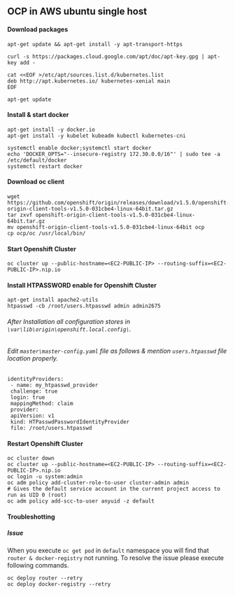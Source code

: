 ## OCP in AWS ubuntu single host

#### Download packages
```
apt-get update && apt-get install -y apt-transport-https

curl -s https://packages.cloud.google.com/apt/doc/apt-key.gpg | apt-key add -

cat <<EOF >/etc/apt/sources.list.d/kubernetes.list
deb http://apt.kubernetes.io/ kubernetes-xenial main
EOF

apt-get update
```

#### Install & start docker
```
apt-get install -y docker.io
apt-get install -y kubelet kubeadm kubectl kubernetes-cni

systemctl enable docker;systemctl start docker
echo 'DOCKER_OPTS="--insecure-registry 172.30.0.0/16"' | sudo tee -a /etc/default/docker
systemctl restart docker
```

#### Download oc client
```
wget https://github.com/openshift/origin/releases/download/v1.5.0/openshift-origin-client-tools-v1.5.0-031cbe4-linux-64bit.tar.gz
tar zxvf openshift-origin-client-tools-v1.5.0-031cbe4-linux-64bit.tar.gz
mv openshift-origin-client-tools-v1.5.0-031cbe4-linux-64bit ocp
cp ocp/oc /usr/local/bin/
```

#### Start Openshift Cluster
```
oc cluster up --public-hostname=<EC2-PUBLIC-IP> --routing-suffix=<EC2-PUBLIC-IP>.nip.io
```

#### Install HTPASSWORD enable for Openshift Cluster
```
apt-get install apache2-utils
htpasswd -cb /root/users.htpasswd admin admin2675
```
###### After Installation all configuration stores in ```\var\lib\origin\openshift.local.config\```. 
###### Edit ```master\master-config.yaml``` file as follows & mention ```users.htpasswd``` file location properly.
```
identityProviders:
 - name: my_htpasswd_provider
 challenge: true
 login: true
 mappingMethod: claim
 provider:
 apiVersion: v1
 kind: HTPasswdPasswordIdentityProvider
 file: /root/users.htpasswd
```
#### Restart Openshift Cluster
```
oc cluster down
oc cluster up --public-hostname=<EC2-PUBLIC-IP> --routing-suffix=<EC2-PUBLIC-IP>.nip.io
oc login -u system:admin
oc adm policy add-cluster-role-to-user cluster-admin admin
# Gives the default service account in the current project access to run as UID 0 (root)
oc adm policy add-scc-to-user anyuid -z default
```

#### Troubleshotting

##### Issue
When you execute ```oc get pod``` in ```default``` namespace you will find that ```router & docker-registry``` not running.
To resolve the issue please execute following commands.
```
oc deploy router --retry
oc deploy docker-registry --retry
```
